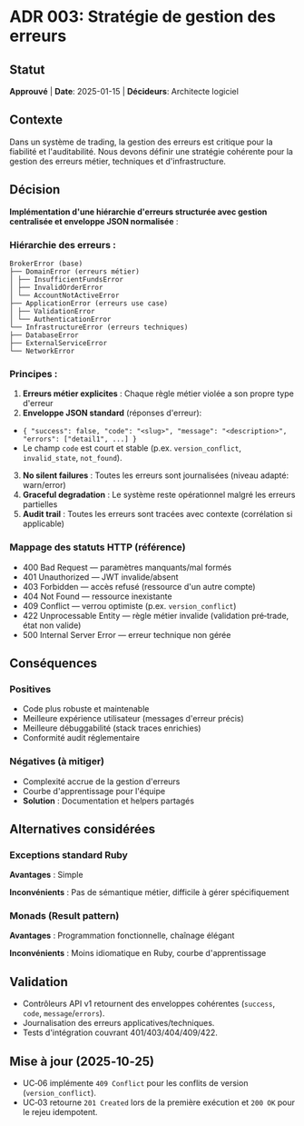 # ADR 003: Stratégie de gestion des erreurs

## Statut
**Approuvé** | **Date**: 2025-01-15 | **Décideurs**: Architecte logiciel

## Contexte
Dans un système de trading, la gestion des erreurs est critique pour la fiabilité et l'auditabilité. Nous devons définir une stratégie cohérente pour la gestion des erreurs métier, techniques et d'infrastructure.

## Décision
**Implémentation d'une hiérarchie d'erreurs structurée avec gestion centralisée et enveloppe JSON normalisée** :

### Hiérarchie des erreurs :
```
BrokerError (base)
├── DomainError (erreurs métier)
│ ├── InsufficientFundsError
│ ├── InvalidOrderError
│ └── AccountNotActiveError
├── ApplicationError (erreurs use case)
│ ├── ValidationError
│ └── AuthenticationError
└── InfrastructureError (erreurs techniques)
├── DatabaseError
├── ExternalServiceError
└── NetworkError
```

### Principes :
1. **Erreurs métier explicites** : Chaque règle métier violée a son propre type d'erreur
2. **Enveloppe JSON standard** (réponses d'erreur):
  - `{ "success": false, "code": "<slug>", "message": "<description>", "errors": ["detail1", ...] }`
  - Le champ `code` est court et stable (p.ex. `version_conflict`, `invalid_state`, `not_found`).
3. **No silent failures** : Toutes les erreurs sont journalisées (niveau adapté: warn/error)
4. **Graceful degradation** : Le système reste opérationnel malgré les erreurs partielles
5. **Audit trail** : Toutes les erreurs sont tracées avec contexte (corrélation si applicable)

### Mappage des statuts HTTP (référence)
- 400 Bad Request — paramètres manquants/mal formés
- 401 Unauthorized — JWT invalide/absent
- 403 Forbidden — accès refusé (ressource d'un autre compte)
- 404 Not Found — ressource inexistante
- 409 Conflict — verrou optimiste (p.ex. `version_conflict`)
- 422 Unprocessable Entity — règle métier invalide (validation pré‑trade, état non valide)
- 500 Internal Server Error — erreur technique non gérée

## Conséquences
### Positives
- Code plus robuste et maintenable
- Meilleure expérience utilisateur (messages d'erreur précis)
- Meilleure débuggabilité (stack traces enrichies)
- Conformité audit réglementaire

### Négatives (à mitiger)
- Complexité accrue de la gestion d'erreurs
- Courbe d'apprentissage pour l'équipe
- **Solution** : Documentation et helpers partagés

<!-- ## Implémentation
```ruby
# Domain Error
class InsufficientFundsError < DomainError
  def initialize(account_id, amount, balance)
    super("Insufficient funds for account #{account_id}: tried to spend #{amount}, balance: #{balance}")
    @account_id = account_id
    @amount = amount
    @balance = balance
  end
end

# Use Case avec gestion d'erreurs
class PlaceOrderService
  def execute(command)
    # Validation métier
    raise InsufficientFundsError.new(account.id, order_amount, account.balance) unless sufficient_funds?
    
    # Logique métier...
  rescue DomainError => e
    # Journalisation métier
    Rails.logger.warn("Domain error in PlaceOrderService: #{e.message}")
    raise # Re-lance pour être attrapé par le contrôleur
  end
end

# Contrôleur avec gestion centralisée
class OrdersController < ApplicationController
  rescue_from DomainError, with: :handle_domain_error
  rescue_from ApplicationError, with: :handle_application_error
  
  private
  
  def handle_domain_error(error)
    render json: { 
      error: error.class.name.demodulize,
      message: error.message,
      details: error.try(:details) 
    }, status: :unprocessable_entity
  end
end -->

## Alternatives considérées
### Exceptions standard Ruby
**Avantages** : Simple

**Inconvénients** : Pas de sémantique métier, difficile à gérer spécifiquement

### Monads (Result pattern)
**Avantages** : Programmation fonctionnelle, chaînage élégant

**Inconvénients** : Moins idiomatique en Ruby, courbe d'apprentissage

## Validation
- Contrôleurs API v1 retournent des enveloppes cohérentes (`success`, `code`, `message`/`errors`).
- Journalisation des erreurs applicatives/techniques.
- Tests d'intégration couvrant 401/403/404/409/422.

## Mise à jour (2025‑10‑25)
- UC‑06 implémente `409 Conflict` pour les conflits de version (`version_conflict`).
- UC‑03 retourne `201 Created` lors de la première exécution et `200 OK` pour le rejeu idempotent.